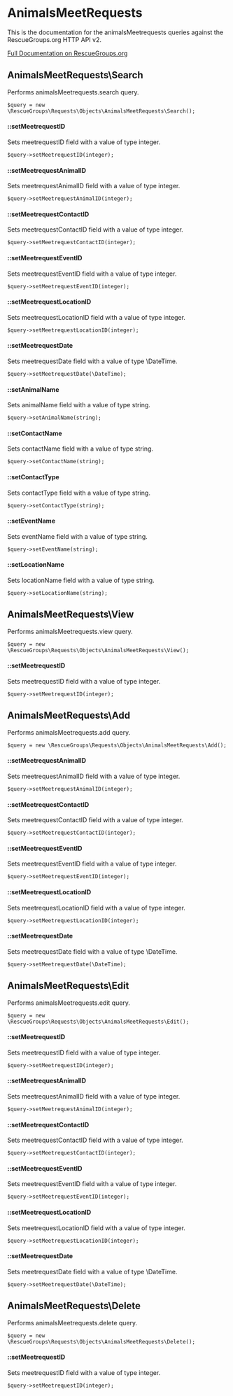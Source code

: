 # AnimalsMeetRequests

This is the documentation for the animalsMeetrequests queries against the RescueGroups.org HTTP API v2.

[Full Documentation on RescueGroups.org](https://userguide.rescuegroups.org/display/APIDG/Object+definitions#Objectdefinitions-animalsMeetrequests)

## AnimalsMeetRequests\Search

Performs animalsMeetrequests.search query.

    $query = new \RescueGroups\Requests\Objects\AnimalsMeetRequests\Search();

#### ::setMeetrequestID

Sets meetrequestID field with a value of type integer.

    $query->setMeetrequestID(integer);

#### ::setMeetrequestAnimalID

Sets meetrequestAnimalID field with a value of type integer.

    $query->setMeetrequestAnimalID(integer);

#### ::setMeetrequestContactID

Sets meetrequestContactID field with a value of type integer.

    $query->setMeetrequestContactID(integer);

#### ::setMeetrequestEventID

Sets meetrequestEventID field with a value of type integer.

    $query->setMeetrequestEventID(integer);

#### ::setMeetrequestLocationID

Sets meetrequestLocationID field with a value of type integer.

    $query->setMeetrequestLocationID(integer);

#### ::setMeetrequestDate

Sets meetrequestDate field with a value of type \DateTime.

    $query->setMeetrequestDate(\DateTime);

#### ::setAnimalName

Sets animalName field with a value of type string.

    $query->setAnimalName(string);

#### ::setContactName

Sets contactName field with a value of type string.

    $query->setContactName(string);

#### ::setContactType

Sets contactType field with a value of type string.

    $query->setContactType(string);

#### ::setEventName

Sets eventName field with a value of type string.

    $query->setEventName(string);

#### ::setLocationName

Sets locationName field with a value of type string.

    $query->setLocationName(string);



## AnimalsMeetRequests\View

Performs animalsMeetrequests.view query.

    $query = new \RescueGroups\Requests\Objects\AnimalsMeetRequests\View();

#### ::setMeetrequestID

Sets meetrequestID field with a value of type integer.

    $query->setMeetrequestID(integer);



## AnimalsMeetRequests\Add

Performs animalsMeetrequests.add query.

    $query = new \RescueGroups\Requests\Objects\AnimalsMeetRequests\Add();

#### ::setMeetrequestAnimalID

Sets meetrequestAnimalID field with a value of type integer.

    $query->setMeetrequestAnimalID(integer);

#### ::setMeetrequestContactID

Sets meetrequestContactID field with a value of type integer.

    $query->setMeetrequestContactID(integer);

#### ::setMeetrequestEventID

Sets meetrequestEventID field with a value of type integer.

    $query->setMeetrequestEventID(integer);

#### ::setMeetrequestLocationID

Sets meetrequestLocationID field with a value of type integer.

    $query->setMeetrequestLocationID(integer);

#### ::setMeetrequestDate

Sets meetrequestDate field with a value of type \DateTime.

    $query->setMeetrequestDate(\DateTime);



## AnimalsMeetRequests\Edit

Performs animalsMeetrequests.edit query.

    $query = new \RescueGroups\Requests\Objects\AnimalsMeetRequests\Edit();

#### ::setMeetrequestID

Sets meetrequestID field with a value of type integer.

    $query->setMeetrequestID(integer);

#### ::setMeetrequestAnimalID

Sets meetrequestAnimalID field with a value of type integer.

    $query->setMeetrequestAnimalID(integer);

#### ::setMeetrequestContactID

Sets meetrequestContactID field with a value of type integer.

    $query->setMeetrequestContactID(integer);

#### ::setMeetrequestEventID

Sets meetrequestEventID field with a value of type integer.

    $query->setMeetrequestEventID(integer);

#### ::setMeetrequestLocationID

Sets meetrequestLocationID field with a value of type integer.

    $query->setMeetrequestLocationID(integer);

#### ::setMeetrequestDate

Sets meetrequestDate field with a value of type \DateTime.

    $query->setMeetrequestDate(\DateTime);



## AnimalsMeetRequests\Delete

Performs animalsMeetrequests.delete query.

    $query = new \RescueGroups\Requests\Objects\AnimalsMeetRequests\Delete();

#### ::setMeetrequestID

Sets meetrequestID field with a value of type integer.

    $query->setMeetrequestID(integer);





